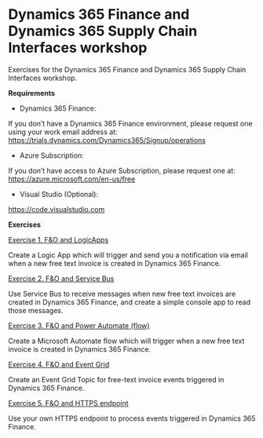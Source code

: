 # Dynamics 365 Finance and Dynamics 365 Supply Chain Interfaces workshop

Exercises for the Dynamics 365 Finance and Dynamics 365 Supply Chain Interfaces workshop.

**Requirements**

- Dynamics 365 Finance:

If you don’t have a Dynamics 365 Finance environment, please request one using your work email address at: https://trials.dynamics.com/Dynamics365/Signup/operations
 
- Azure Subscription:

If you don’t have access to Azure Subscription, please request one at: 
https://azure.microsoft.com/en-us/free
 
- Visual Studio (Optional):

https://code.visualstudio.com

**Exercises**


[Exercise 1. F&O and LogicApps](https://github.com/julietsvq/DynamicsInterfaces/blob/master/Exercises/Exercise%201%20-%20F%26O%20and%20LogicApps.pdf)

Create a Logic App which will trigger and send you a notification via email when a new free text invoice is created in Dynamics 365 Finance. 


[Exercise 2. F&O and Service Bus](https://github.com/julietsvq/DynamicsInterfaces/blob/master/Exercises/Exercise%202%20-%20F%26O%20and%20Service%20Bus.pdf)

Use Service Bus to receive messages when new free text invoices are created in Dynamics 365 Finance, and create a simple console app to read those messages. 


[Exercise 3. F&O and Power Automate (flow)](https://github.com/julietsvq/DynamicsInterfaces/blob/master/Exercises/Exercise%203%20-%20F%26O%20and%20Power%20Automate%20(flow).pdf)

Create a Microsoft Automate flow which will trigger when a new free text invoice is created in Dynamics 365 Finance. 


[Exercise 4. F&O and Event Grid](https://github.com/julietsvq/DynamicsInterfaces/blob/master/Exercises/Exercise%204%20-%20F%26O%20and%20Event%20Grid.pdf) 

Create an Event Grid Topic for free-text invoice events triggered in Dynamics 365 Finance.


[Exercise 5. F&O and HTTPS endpoint](https://github.com/julietsvq/DynamicsInterfaces/blob/master/Exercises/Exercise%205%20-%20F%26O%20and%20HTTPS%20endpoint.pdf)

Use your own HTTPS endpoint to process events triggered in Dynamics 365 Finance.

